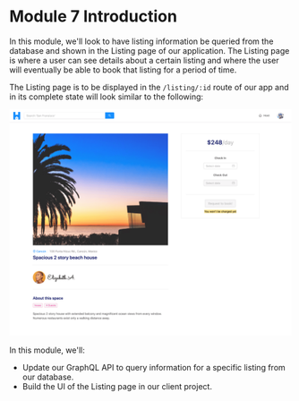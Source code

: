 # Module 7 Introduction

In this module, we'll look to have listing information be queried from the database and shown in the Listing page of our application. The Listing page is where a user can see details about a certain listing and where the user will eventually be able to book that listing for a period of time.

The Listing page is to be displayed in the `/listing/:id` route of our app and in its complete state will look similar to the following:

![](public/assets/listing-page.png)

In this module, we'll:

- Update our GraphQL API to query information for a specific listing from our database.
- Build the UI of the Listing page in our client project.
